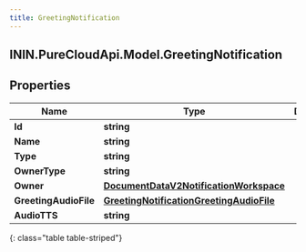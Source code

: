 ```yaml
---
title: GreetingNotification
---
```

## ININ.PureCloudApi.Model.GreetingNotification

## Properties

|Name | Type | Description | Notes|
|------------ | ------------- | ------------- | -------------|
| **Id** | **string** |  | [optional] |
| **Name** | **string** |  | [optional] |
| **Type** | **string** |  | [optional] |
| **OwnerType** | **string** |  | [optional] |
| **Owner** | [**DocumentDataV2NotificationWorkspace**](DocumentDataV2NotificationWorkspace.html) |  | [optional] |
| **GreetingAudioFile** | [**GreetingNotificationGreetingAudioFile**](GreetingNotificationGreetingAudioFile.html) |  | [optional] |
| **AudioTTS** | **string** |  | [optional] |
{: class="table table-striped"}



